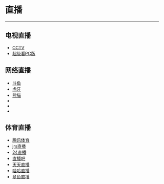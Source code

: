 # 直播

---

## 电视直播
* [CCTV](http://tv.cctv.com/live/)
* [超级看PC版](http://www.zdfans.com/html/5084.html)

## 网络直播
* [斗鱼](https://www.douyu.com/)
* [虎牙](http://www.huya.com/)
* [熊猫](https://www.panda.tv/)
* []()
* []()
* []()

## 体育直播
* [腾讯体育](https://sports.qq.com/kbsweb/)
* [jrs直播](http://www.jrsnba.com/)
* [24直播](https://www.24zbw.com/live/)
* [直播吧](https://www.zhibo8.cc/)
* [天天直播](https://www.tiantianzhibo.com/)
* [哇哈直播](https://www.52waha.com/live)
* [章鱼直播](http://www.zhangyu.tv/channellist)
